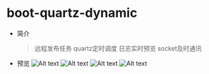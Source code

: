# boot-quartz-dynamic

- 简介
  > 远程发布任务 quartz定时调度   日志实时预览 socket及时通讯 
- 预览
       ![Alt text](https://github.com/wangsrGit119/SpringBoot/blob/master/boot-quartz/images/checkTask.png)
       ![Alt text](https://github.com/wangsrGit119/SpringBoot/blob/master/boot-quartz/images/logs.png)
       ![Alt text](https://github.com/wangsrGit119/SpringBoot/blob/master/boot-quartz/images/system.png)
       ![Alt text](https://github.com/wangsrGit119/SpringBoot/blob/master/boot-quartz/images/releaseTask.png)
